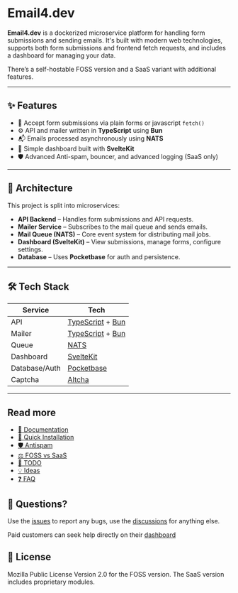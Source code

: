 # Email4.dev

**Email4.dev** is a dockerized microservice platform for handling form submissions and sending emails. It's built with modern web technologies, supports both form submissions and frontend fetch requests, and includes a dashboard for managing your data.

There’s a self-hostable FOSS version and a SaaS variant with additional features.

---

## ✨ Features

- 📨 Accept form submissions via plain forms or javascript `fetch()`
- ⚙️ API and mailer written in **TypeScript** using **Bun**
- 📬 Emails processed asynchronously using **NATS**
- 🧾 Simple dashboard built with **SvelteKit**
- 🛡️ Advanced Anti-spam, bouncer, and advanced logging (SaaS only)

---

## 🧱 Architecture

This project is split into microservices:

- **API Backend** – Handles form submissions and API requests.
- **Mailer Service** – Subscribes to the mail queue and sends emails.
- **Mail Queue (NATS)** – Core event system for distributing mail jobs.
- **Dashboard (SvelteKit)** – View submissions, manage forms, configure settings.
- **Database** – Uses **Pocketbase** for auth and persistence.

---

## 🛠️ Tech Stack

| Service         | Tech                                                                                          |
| --------------- | --------------------------------------------------------------------------------------------- |
| API             | [TypeScript](https://github.com/microsoft/TypeScript) + [Bun](https://github.com/oven-sh/bun) |
| Mailer          | [TypeScript](https://github.com/microsoft/TypeScript) + [Bun](https://github.com/oven-sh/bun) |
| Queue           | [NATS](https://github.com/nats-io)                                                            |
| Dashboard       | [SvelteKit](https://github.com/sveltejs/kit)                                                  |
| Database/Auth   | [Pocketbase](https://github.com/pocketbase/pocketbase)                                        |
| Captcha         | [Altcha](https://github.com/altcha-org/altcha-lib)                                            |

---

## Read more

- [🧾 Documentation](https://docs.email4.dev)
- [🔧 Quick Installation](https://github.com/email4-dev/docker)
- [🛡️ Antispam](https://github.com/email4-dev/.github/antispam.md)
- [⚖️ FOSS vs SaaS](https://github.com/email4-dev/.github/comparison.md)
- [📝 TODO](https://github.com/email4-dev/.github/todo.md)
- [💡 Ideas](https://github.com/email4-dev/.github/ideas.md)
- [❓ FAQ](https://github.com/email4-dev/.github/faq.md)

## 📮 Questions?

Use the [issues](https://github.com/email4-dev/.github/issues) to report any bugs, use the [discussions](https://github.com/orgs/email4-dev/discussions) for anything else.

Paid customers can seek help directly on their [dashboard](https://my.email4.dev/)

## 📜 License

Mozilla Public License Version 2.0 for the FOSS version. The SaaS version includes proprietary modules.